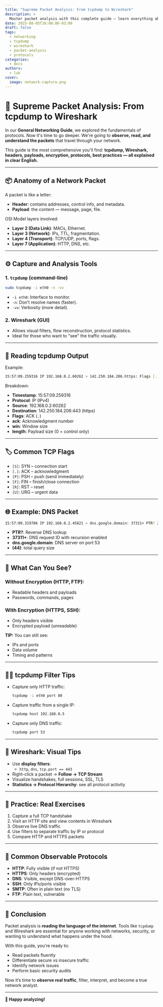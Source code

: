 ```yaml
---
title: "Supreme Packet Analysis: From tcpdump to Wireshark"
description: >
  Master packet analysis with this complete guide — learn everything about headers, payloads, tcpdump, Wireshark, and encrypted protocols.
date: 2025-08-05T16:00:00-03:00
draft: false
tags:
  - networking
  - tcpdump
  - wireshark
  - packet-analysis
  - protocols
categories:
  - docs
authors:
  - luk
cover:
  image: network-capture.png
---
```


# 🧠 Supreme Packet Analysis: From tcpdump to Wireshark

In our **General Networking Guide**, we explored the fundamentals of protocols. Now it's time to go deeper. We're going to **observe, read, and understand the packets** that travel through your network.

This guide is the most comprehensive you'll find: **tcpdump, Wireshark, headers, payloads, encryption, protocols, best practices — all explained in clear English.**

---

## 📦 Anatomy of a Network Packet

A packet is like a letter:

- **Header**: contains addresses, control info, and metadata.
- **Payload**: the content — message, page, file.

OSI Model layers involved:

- **Layer 2 (Data Link)**: MACs, Ethernet.
- **Layer 3 (Network)**: IPs, TTL, fragmentation.
- **Layer 4 (Transport)**: TCP/UDP, ports, flags.
- **Layer 7 (Application)**: HTTP, DNS, etc.

---

## ⚙️ Capture and Analysis Tools

### 1. `tcpdump` (command-line)
```bash
sudo tcpdump -i eth0 -n -vv
```

- `-i eth0`: Interface to monitor.
- `-n`: Don’t resolve names (faster).
- `-vv`: Verbosity (more detail).

### 2. Wireshark (GUI)

- Allows visual filters, flow reconstruction, protocol statistics.
- Ideal for those who want to "see" the traffic visually.

---

## 🧾 Reading tcpdump Output

Example:
```bash
15:57:09.259316 IP 192.168.0.2.60262 > 142.250.184.206.https: Flags [.], ack 123456789, win 501, length 0
```

Breakdown:

- **Timestamp**: 15:57:09.259316
- **Protocol**: IP (IPv4)
- **Source**: 192.168.0.2:60262
- **Destination**: 142.250.184.206:443 (https)
- **Flags**: ACK (`.`)
- **ack**: Acknowledgment number
- **win**: Window size
- **length**: Payload size (0 = control only)

---

## 🏷️ Common TCP Flags

- `[S]`: SYN – connection start
- `[.]`: ACK – acknowledgment
- `[P]`: PSH – push (send immediately)
- `[F]`: FIN – finish/close connection
- `[R]`: RST – reset
- `[U]`: URG – urgent data

---

## 🌐 Example: DNS Packet

```bash
15:57:09.319786 IP 192.168.0.2.45821 > dns.google.domain: 37311+ PTR? 206.184.250.142.in-addr.arpa. (44)
```

- **PTR?**: Reverse DNS lookup
- **37311+**: DNS request ID with recursion enabled
- **dns.google.domain**: DNS server on port 53
- **(44)**: total query size

---

## 🔐 What Can You See?

### Without Encryption (HTTP, FTP):
- Readable headers and payloads
- Passwords, commands, pages

### With Encryption (HTTPS, SSH):
- Only headers visible
- Encrypted payload (unreadable)

**TIP:** You can still see:
- IPs and ports
- Data volume
- Timing and patterns

---

## 🕵️‍♂️ tcpdump Filter Tips

- Capture only HTTP traffic:
  ```bash
  tcpdump -i eth0 port 80
  ```
- Capture traffic from a single IP:
  ```bash
  tcpdump host 192.168.0.5
  ```
- Capture only DNS traffic:
  ```bash
  tcpdump port 53
  ```

---

## 🎨 Wireshark: Visual Tips

- Use **display filters**:
  - `http`, `dns`, `tcp.port == 443`
- Right-click a packet → **Follow → TCP Stream**
- Visualize handshakes, full sessions, SSL, TLS
- **Statistics → Protocol Hierarchy**: see all protocol activity

---

## 🧪 Practice: Real Exercises

1. Capture a full TCP handshake
2. Visit an HTTP site and view contents in Wireshark
3. Observe live DNS traffic
4. Use filters to separate traffic by IP or protocol
5. Compare HTTP and HTTPS packets

---

## 🧰 Common Observable Protocols

- **HTTP**: Fully visible (if not HTTPS)
- **HTTPS**: Only headers (encrypted)
- **DNS**: Visible, except DNS-over-HTTPS
- **SSH**: Only IPs/ports visible
- **SMTP**: Often in plain text (no TLS)
- **FTP**: Plain text, vulnerable

---

## 🧠 Conclusion

Packet analysis is **reading the language of the internet**. Tools like `tcpdump` and Wireshark are essential for anyone working with networks, security, or wanting to understand what happens under the hood.

With this guide, you're ready to:
- Read packets fluently
- Differentiate secure vs insecure traffic
- Identify network issues
- Perform basic security audits

Now it’s time to **observe real traffic**, filter, interpret, and become a true network analyst.

---

**🚀 Happy analyzing!**